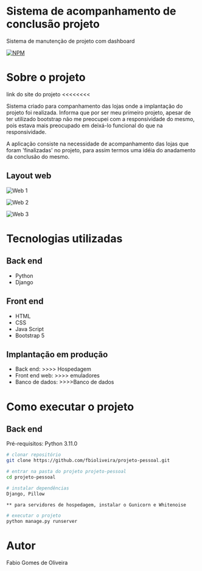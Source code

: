 # Sistema de acompanhamento de conclusão projeto
Sistema de manutenção de projeto com dashboard

[![NPM](https://img.shields.io/npm/l/react)](https://github.com/fbioliveira/projeto-pessoal/blob/main/LICENSE)

# Sobre o projeto

link do site do projeto <<<<<<<<

Sistema criado para companhamento das lojas onde a implantação do projeto foi realizada. Informa que por ser meu primeiro projeto, apesar de ter utilizado bootstrap não me preocupei com a responsividade do mesmo, pois estava mais preocupado em deixá-lo funcional do que na responsividade.

A aplicação consiste na necessidade de acompanhamento das lojas que foram 'finalizadas' no projeto, para assim termos uma idéia do anadamento da conclusão do mesmo.


## Layout web
![Web 1](https://github.com/fbioliveira/assets/blob/main/dashboard.png)

![Web 2](https://github.com/fbioliveira/assets/blob/main/login.png)

![Web 3](https://github.com/fbioliveira/assets/blob/main/manutencao.png)

# Tecnologias utilizadas
## Back end
- Python
- Django
  
## Front end
- HTML
- CSS
- Java Script
- Bootstrap 5
  
## Implantação em produção
- Back end: >>>> Hospedagem
- Front end web: >>>> emuladores
- Banco de dados: >>>>Banco de dados
  
# Como executar o projeto

## Back end
Pré-requisitos: Python 3.11.0

```bash
# clonar repositório
git clone https://github.com/fbioliveira/projeto-pessoal.git

# entrar na pasta do projeto projeto-pessoal
cd projeto-pessoal

# instalar dependências
Django, Pillow

** para servidores de hospedagem, instalar o Gunicorn e Whitenoise

# executar o projeto
python manage.py runserver
```

# Autor

Fabio Gomes de Oliveira
